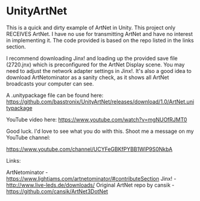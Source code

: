 # UnityArtNet

This is a quick and dirty example of ArtNet in Unity. This project only RECEIVES ArtNet. I have no use for transmitting ArtNet and have no interest in implementing it. The code provided is based on the repo listed in the links section.

I recommend downloading Jinx! and loading up the provided save file (2720.jnx) which is preconfigured for the ArtNet Display scene. You may need to adjust the network adapter settings in Jinx!. It's also a good idea to download ArtNetominator as a sanity check, as it shows all ArtNet broadcasts your computer can see.

A .unitypackage file can be found here: https://github.com/basstronix/UnityArtNet/releases/download/1.0/ArtNet.unitypackage

YouTube video here: https://www.youtube.com/watch?v=mgNUOfRJMT0

Good luck. I'd love to see what you do with this. Shoot me a message on my YouTube channel: 

https://www.youtube.com/channel/UCYFeGBKfPYBB1WlP9S0NkbA



Links:

ArtNetominator - https://www.lightjams.com/artnetominator/#contributeSection
Jinx! - http://www.live-leds.de/downloads/
Original ArtNet repo by cansik - https://github.com/cansik/ArtNet3DotNet
